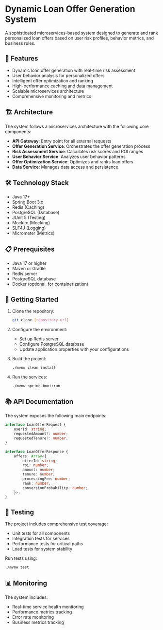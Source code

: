 # Dynamic Loan Offer Generation System

A sophisticated microservices-based system designed to generate and rank personalized loan offers based on user risk profiles, behavior metrics, and business rules.

## 🚀 Features

- Dynamic loan offer generation with real-time risk assessment
- User behavior analysis for personalized offers
- Intelligent offer optimization and ranking
- High-performance caching and data management
- Scalable microservices architecture
- Comprehensive monitoring and metrics

## 🏗 Architecture

The system follows a microservices architecture with the following core components:

- **API Gateway**: Entry point for all external requests
- **Offer Generation Service**: Orchestrates the offer generation process
- **Risk Assessment Service**: Calculates risk scores and ROI ranges
- **User Behavior Service**: Analyzes user behavior patterns
- **Offer Optimization Service**: Optimizes and ranks loan offers
- **Data Service**: Manages data access and persistence

## 🛠 Technology Stack

- Java 17+
- Spring Boot 3.x
- Redis (Caching)
- PostgreSQL (Database)
- JUnit 5 (Testing)
- Mockito (Mocking)
- SLF4J (Logging)
- Micrometer (Metrics)

## 📋 Prerequisites

- Java 17 or higher
- Maven or Gradle
- Redis server
- PostgreSQL database
- Docker (optional, for containerization)

## 🚀 Getting Started

1. Clone the repository:
   ```bash
   git clone [repository-url]
   ```

2. Configure the environment:
   - Set up Redis server
   - Configure PostgreSQL database
   - Update application.properties with your configurations

3. Build the project:
   ```bash
   ./mvnw clean install
   ```

4. Run the services:
   ```bash
   ./mvnw spring-boot:run
   ```

## 📚 API Documentation

The system exposes the following main endpoints:

```typescript
interface LoanOfferRequest {
    userId: string;
    requestedAmount?: number;
    requestedTenure?: number;
}

interface LoanOfferResponse {
    offers: Array<{
        offerId: string;
        roi: number;
        amount: number;
        tenure: number;
        processingFee: number;
        rank: number;
        conversionProbability: number;
    }>;
}
```

## 🧪 Testing

The project includes comprehensive test coverage:

- Unit tests for all components
- Integration tests for services
- Performance tests for critical paths
- Load tests for system stability

Run tests using:
```bash
./mvnw test
```

## 📊 Monitoring

The system includes:
- Real-time service health monitoring
- Performance metrics tracking
- Error rate monitoring
- Business metrics tracking

